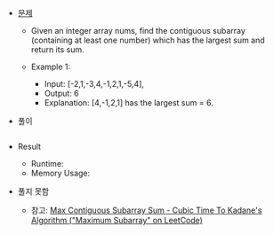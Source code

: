 
   
  - [문제](https://leetcode.com/problems/maximum-subarray/description/)
    - Given an integer array nums, find the contiguous subarray (containing at least one number) which has the largest sum and return its sum.

    - Example 1:
      - Input: [-2,1,-3,4,-1,2,1,-5,4],
      - Output: 6
      - Explanation: [4,-1,2,1] has the largest sum = 6.

    
 - 풀이
 ```sh    
 
 ```
 
 - Result
   - Runtime:
   - Memory Usage:


 - 풀지 못함 
   - 참고: [Max Contiguous Subarray Sum - Cubic Time To Kadane's Algorithm ("Maximum Subarray" on LeetCode)](https://youtu.be/2MmGzdiKR9Y)
